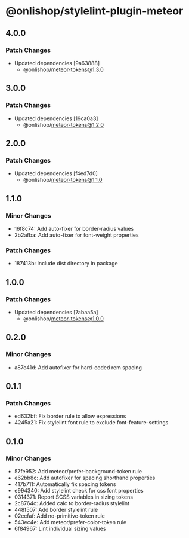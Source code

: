 # @onlishop/stylelint-plugin-meteor

## 4.0.0

### Patch Changes

- Updated dependencies [9a63888]
  - @onlishop/meteor-tokens@1.3.0

## 3.0.0

### Patch Changes

- Updated dependencies [19ca0a3]
  - @onlishop/meteor-tokens@1.2.0

## 2.0.0

### Patch Changes

- Updated dependencies [f4ed7d0]
  - @onlishop/meteor-tokens@1.1.0

## 1.1.0

### Minor Changes

- 16f8c74: Add auto-fixer for border-radius values
- 2b2afba: Add auto-fixer for font-weight properties

### Patch Changes

- 187413b: Include dist directory in package

## 1.0.0

### Patch Changes

- Updated dependencies [7abaa5a]
  - @onlishop/meteor-tokens@1.0.0

## 0.2.0

### Minor Changes

- a87c41d: Add autofixer for hard-coded rem spacing

## 0.1.1

### Patch Changes

- ed632bf: Fix border rule to allow expressions
- 4245a21: Fix stylelint font rule to exclude font-feature-settings

## 0.1.0

### Minor Changes

- 57fe952: Add meteor/prefer-background-token rule
- e62bb8c: Add autofixer for spacing shorthand properties
- 417b711: Automatically fix spacing tokens
- e994340: Add stylelint check for css font properties
- 0314371: Report SCSS variables in sizing tokens
- 2c8764c: Added calc to border-radius stylelint
- 448f507: Add border stylelint rule
- 02ecfaf: Add no-primitive-token rule
- 543ec4e: Add meteor/prefer-color-token rule
- 6f84967: Lint individual sizing values
